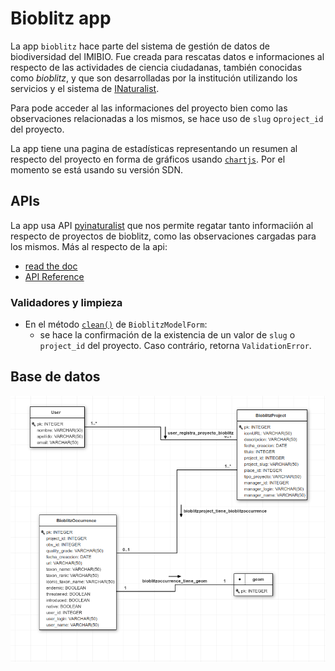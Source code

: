 # Bioblitz app  
La app `bioblitz` hace parte del sistema de gestión de datos de biodiversidad del IMIBIO. Fue creada para rescatas datos e informaciones al respecto de las actividades de ciencia ciudadanas, también conocidas como *bioblitz*, y que son desarrolladas por la institución utilizando los servicios y el sistema de [INaturalist](https://www.inaturalist.org).

Para pode acceder al las informaciones del proyecto bien como las observaciones relacionadas a los mismos, se hace uso de `slug` o`project_id` del proyecto.

La app tiene una pagina de estadísticas representando un resumen al respecto del proyecto en forma de gráficos usando [`chartjs`](https://www.chartjs.org/). Por el momento se está usando su versión SDN.

## APIs
La app usa API [pyinaturalist](https://pypi.org/project/pyinaturalist/) que nos permite regatar tanto informaciión al respecto de proyectos de bioblitz, como las observaciones cargadas para los mismos. Más al respecto de la api:

* [read the doc](https://pyinaturalist.readthedocs.io/en/v0.13.0/)
* [API Reference](https://www.inaturalist.org/pages/api+reference)
 
### Validadores y limpieza 
* En el método [`clean()`](sysimibio/bioblitz/forms.py#l12) de `BioblitzModelForm`:
    *  se hace la confirmación de la existencia de un valor de `slug` o `project_id` del proyecto. Caso contrário, retorna `ValidationError`.

## Base de datos  
![](extras/img/modeldb_app_bioblitz.png)  
